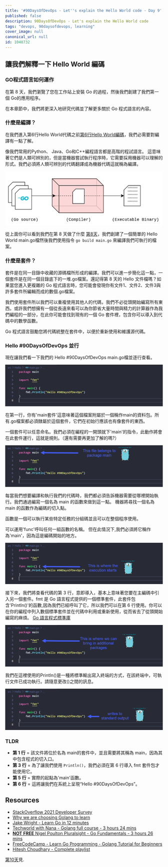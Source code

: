 ```yaml
---
title: '#90DaysOfDevOps - Let''s explain the Hello World code - Day 9'
published: false
description: 90DaysOfDevOps - Let's explain the Hello World code
tags: "devops, 90daysofdevops, learning"
cover_image: null
canonical_url: null
id: 1048732
---
```

## 讓我們解釋一下 Hello World 編碼

### GO程式語言如何運作 

在第 8 天，我們瀏覽了您在工作站上安裝 Go 的過程，然後我們創建了我們第一個 Go的應用程序。 
 
在本章節中，我們將更深入地研究代碼並了解更多關於 Go 程式語言的內容。

### 什麼是編譯？ 
在我們進入第6行Hello World代碼之前[第6行Hello World編碼](Go/hello.go)，我們必需要對編譯有一點了解。 

像我們常用的Python、 Java、Go和C++編程語言都是高階的程試語言。
這意味著它們是人類可辨別的，但是當機器嘗試執行程序時，它需要採用機器可以理解的形式。我們必須將人類可辨別的代碼翻譯成為機器代碼這就稱為編譯。 

![](Images/Day9_Go1.png)

從上面你可以看到我們在第 8 天做了什麼 [第8天](day08.md)，我們創建了一個簡單的 Hello World main.go檔然後我們使用指令 `go build main.go` 來編譯我們可執行的檔案。 

### 什麼是套件？
套件是在同一目錄中收藏的源碼檔所形成的編譯。我們可以進一步簡化這一點，一個套件是在同一個目錄底下的一堆.go檔案。還記得第 8 天的 Hello 文件檔嗎？如果當您進入更複雜的 Go 程式語言時，您可能會發現你有文件1、文件2、文件3與許多套件所編輯而成的數個.go檔案。 

我們使用套件所以我們可以重複使用其他人的代碼，我們不必從頭開始編寫所有東西。或許我們想擁有一個從長遠來看可以為你節省大量時間與精力的計算器作為我們編程的一部分，在此你可能會找到現有的一個 Go 套件裡，包含你可以導入到代碼中的數學函數。

Go 程式語言鼓勵您將代碼統整在套件中，以便於重新使用和維護源代碼。

### Hello #90DaysOfDevOps 並行 
現在讓我們看一下我們的 Hello #90DaysOfDevOps main.go檔並逐行查看。

![](Images/Day9_Go2.png)

在第一行，你有'main套件'這意味著這個檔案附屬於一個稱作main的資料包。所有.go檔案都必須隸屬於這個套件，它們在初始行應該也有像套件的東西。

一個套件可以任意命名。我們必須在編程的一開頭就下'main'的指令，此動作將會在此套件運行，這就是規則。（還有需要再更加了解的嗎?）

![](Images/Day9_Go3.png)

每當我們想要編譯和執行我們的代碼時，我們都必須告訴機器需要從哪裡開始執行。我們通過編寫一個名為 main 的函數來做到這一點。 機器將尋找一個名為 main 的函數作為編碼的切入點。 

函數是一個可以執行某些特定任務的分組碼並且可以在整個程序使用。

可以運用'func'呼叫任何一組函數的名稱。 但在此情況下,我們必須將它稱作為'main'，因為這是編碼開始的地方。

![](Images/Day9_Go4.png)

接下來，我們將查看代碼的第 3 行，意即導入，基本上意味著您要在主編碼中引入另一個套件。fmt 是 Go 語言程式提供的一個標準套件，此套件包含'Println()'的函數,因為我們已經呼叫了它，所以我們可以在第 6 行使用。你可以在你的編程中列入數個標準套件並在代碼中利用或重新使用，從而省去了從頭開始編寫的麻煩。 [Go 語言程式標準庫](https://pkg.go.dev/std)

![](Images/Day9_Go5.png)

我們在這裡使用的Println()是一種將標準輸出寫入終端的方式，在該終端中，可執行文件已成功執行。請隨意更改()之間的訊息。

![](Images/Day9_Go6.png)

### TLDR

- **第 1 行** = 該文件將位於名為 main的套件中，並且需要將其稱為 main，因為其中包含程式的切入口。
- **第 3 行** = 為了讓我們使用 `Println()`，我們必須在第 6 行導入 fmt 套件包才能使用它。
- **第 5 行** = 實際的起點為'main'函數。
- **第 6 行** = 這將讓我們在系統上呈現“Hello #90DaysOfDevOps”。

## Resources

- [StackOverflow 2021 Developer Survey](https://insights.stackoverflow.com/survey/2021)
- [Why we are choosing Golang to learn](https://www.youtube.com/watch?v=7pLqIIAqZD4&t=9s)
- [Jake Wright - Learn Go in 12 minutes](https://www.youtube.com/watch?v=C8LgvuEBraI&t=312s) 
- [Techworld with Nana - Golang full course - 3 hours 24 mins](https://www.youtube.com/watch?v=yyUHQIec83I) 
- [**NOT FREE** Nigel Poulton Pluralsight - Go Fundamentals - 3 hours 26 mins](https://www.pluralsight.com/courses/go-fundamentals) 
- [FreeCodeCamp -  Learn Go Programming - Golang Tutorial for Beginners](https://www.youtube.com/watch?v=YS4e4q9oBaU&t=1025s) 
- [Hitesh Choudhary - Complete playlist](https://www.youtube.com/playlist?list=PLRAV69dS1uWSR89FRQGZ6q9BR2b44Tr9N) 

[第10天](day10.md)見.
